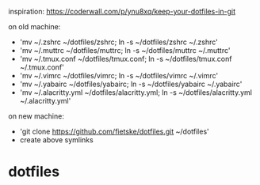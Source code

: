 inspiration: https://coderwall.com/p/ynu8xq/keep-your-dotfiles-in-git

on old machine:
- 'mv ~/.zshrc ~/dotfiles/zshrc; ln -s ~/dotfiles/zshrc ~/.zshrc'
- 'mv ~/.muttrc ~/dotfiles/muttrc; ln -s ~/dotfiles/muttrc ~/.muttrc'
- 'mv ~/.tmux.conf ~/dotfiles/tmux.conf; ln -s ~/dotfiles/tmux.conf ~/.tmux.conf'
- 'mv ~/.vimrc ~/dotfiles/vimrc; ln -s ~/dotfiles/vimrc ~/.vimrc'
- 'mv ~/.yabairc ~/dotfiles/yabairc; ln -s ~/dotfiles/yabairc ~/.yabairc'
- 'mv ~/.alacritty.yml ~/dotfiles/alacritty.yml; ln -s ~/dotfiles/alacritty.yml ~/.alacritty.yml'

on new machine:
- 'git clone https://github.com/fietske/dotfiles.git ~/dotfiles'
- create above symlinks
# dotfiles
